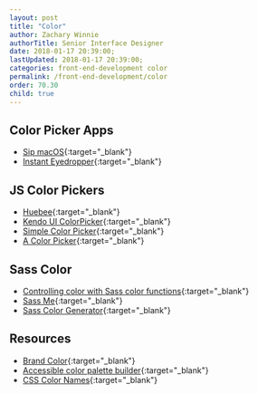 ```yaml
---
layout: post
title: "Color"
author: Zachary Winnie
authorTitle: Senior Interface Designer
date: 2018-01-17 20:39:00;
lastUpdated: 2018-01-17 20:39:00;
categories: front-end-development color
permalink: /front-end-development/color
order: 70.30
child: true
---
```


## Color Picker Apps
* [Sip macOS](https://sipapp.io/){:target="_blank"}
* [Instant Eyedropper](http://instant-eyedropper.com/){:target="_blank"}

## JS Color Pickers
* [Huebee](http://huebee.buzz/){:target="_blank"}
* [Kendo UI ColorPicker](https://demos.telerik.com/kendo-ui/colorpicker/index){:target="_blank"}
* [Simple Color Picker](http://superguigui.github.io/simple-color-picker/){:target="_blank"}
* [A Color Picker](https://github.com/narsenico/a-color-picker){:target="_blank"}

## Sass Color
* [Controlling color with Sass color functions](https://robots.thoughtbot.com/controlling-color-with-sass-color-functions){:target="_blank"}
* [Sass Me](http://jim-nielsen.com/sassme/){:target="_blank"}
* [Sass Color Generator](http://scg.ar-ch.org/){:target="_blank"}

## Resources
* [Brand Color](http://brand-colors.com/){:target="_blank"}
* [Accessible color palette builder](https://toolness.github.io/accessible-color-matrix/){:target="_blank"}
* [CSS Color Names](http://htmlcolorcodes.com/color-names/){:target="_blank"}